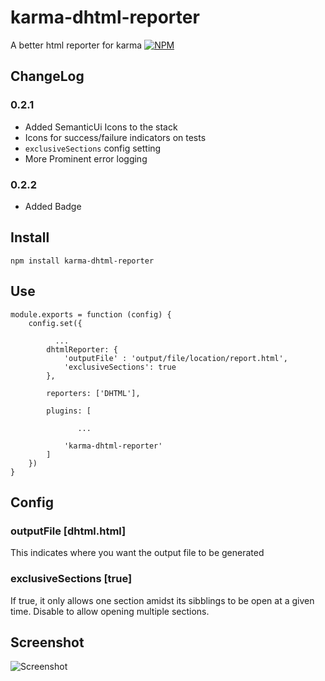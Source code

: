 # karma-dhtml-reporter
A better html reporter for karma
[![NPM](https://nodei.co/npm/karma-dhtml-reporter.png?downloads=true&downloadRank=true&stars=true)](https://nodei.co/npm/karma-dhtml-reporter/)

## ChangeLog
### 0.2.1
- Added SemanticUi Icons to the stack
- Icons for success/failure indicators on tests
- `exclusiveSections` config setting
- More Prominent error logging
### 0.2.2
- Added Badge

## Install

    npm install karma-dhtml-reporter

## Use
    module.exports = function (config) {
        config.set({

              ...
            dhtmlReporter: {
                'outputFile' : 'output/file/location/report.html',
                'exclusiveSections': true
            },

            reporters: ['DHTML'],

            plugins: [

                   ...

                'karma-dhtml-reporter'
            ]
        })
    }

## Config
### outputFile [dhtml.html]
This indicates where you want the output file to be generated

### exclusiveSections [true]
If true, it only allows one section amidst its sibblings to be open at a given time.
Disable to allow opening multiple sections.



## Screenshot
![Screenshot](http://ibin.co/1pokkqMPY3Ua)

